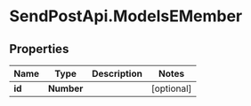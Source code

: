# SendPostApi.ModelsEMember

## Properties
Name | Type | Description | Notes
------------ | ------------- | ------------- | -------------
**id** | **Number** |  | [optional] 


